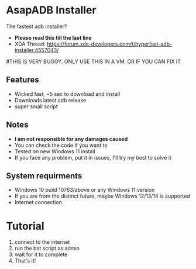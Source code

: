 # AsapADB Installer
The fastest adb installer?
- **Please read this till the last line**
- XDA Thread: https://forum.xda-developers.com/t/hyperfast-adb-installer.4557043/

#THIS IS VERY BUGGY. ONLY USE THIS IN A VM, OR IF YOU CAN FIX IT
## Features
- Wicked fast, ~5 sec to download and install
- Downloads latest adb release
- super small script
## Notes
- **I am not responsible for any damages caused**
- You can check the code if you want to
- Tested on new Windows 11 install
- If you face any problem, put it in issues, I'll try my best to solve it

## System requirments
- Windows 10 build 10763/above or any Windows 11 version
- If you are from the distinct future, maybe Windows 12/13/14 is supported
- Internet connection
 
# Tutorial
   1. connect to the internet
   2. run the bat script as admin
   3. wait for it to complete
   4. That's it!
 
 
